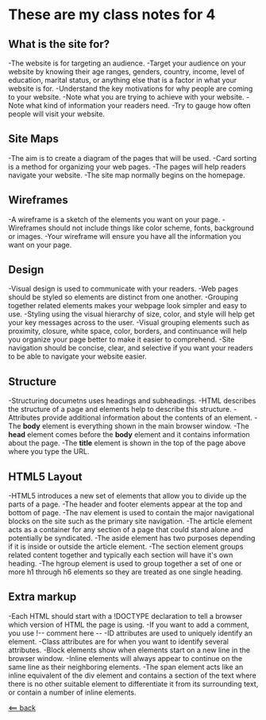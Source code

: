 # These are my class notes for 4

## What is the site for?

-The website is for targeting an audience.
-Target your audience on your website by knowing their age ranges, genders, country, income, level of education, marital status, or anything else that is a factor in what your website is for.
-Understand the key motivations for why people are coming to your website.
-Note what you are trying to achieve with your website.
-Note what kind of information your readers need.
-Try to gauge how often people will visit your website.

## Site Maps

-The aim is to create a diagram of the pages that will be used.
-Card sorting is a method for organizing your web pages.
-The pages will help readers navigate your website.
-The site map normally begins on the homepage.

## Wireframes

-A wireframe is a sketch of the elements you want on your page.
-Wireframes should not include things like color scheme, fonts, background or images.
-Your wireframe will ensure you have all the information you want on your page.

## Design

-Visual design is used to communicate with your readers.
-Web pages should be styled so elements are distinct from one another.
-Grouping together related elements makes your webpage look simpler and easy to use.
-Styling using the visual hierarchy of size, color, and style will help get your key messages across to the user.
-Visual grouping elements such as proximity, closure, white space, color, borders, and continuance will help you organize your page better to make it easier to comprehend.
-Site navigation should be concise, clear, and selective if you want your readers to be able to navigate your website easier.

## Structure

-Structuring documetns uses headings and subheadings.
-HTML describes the structure of a page and elements help to describe this structure.
-Attributes provide additional information about the contents of an element.
-The __body__ element is everything shown in the main browser window.
-The __head__ element comes before the __body__ element and it contains information about the page.
-The __title__ element is shown in the top of the page above where you type the URL.

## HTML5 Layout

-HTML5 introduces a new set of elements that allow you to divide up the parts of a page.
-The header and footer elements appear at the top and bottom of page.
-The nav element is used to contain the major navigational blocks on the site such as the primary site navigation.
-The article element acts as a container for any section of a page that could stand alone and potentially be syndicated.
-The aside element has two purposes depending if it is inside or outside the article element.
-The section element groups related content together and typically each section will have it's own heading.
-The hgroup element is used to group together a set of one or more h1 through h6 elements so they are treated as one single heading.

## Extra markup

-Each HTML should start with a !DOCTYPE declaration to tell a browser which version of HTML the page is using.
-If you want to add a comment, you use !-- comment here --
-ID attributes are used to uniquely identify an element.
-Class attributes are for when you want to identify several attributes.
-Block elements show when elements start on a new line in the browser window.
-Inline elements will always appear to continue on the same line as their neighboring elements.
-The span element acts like an inline equivalent of the div element and contains a section of the text where there is no other suitable element to differentiate it from its surrounding text, or contain a number of inline elements.


[<== back](README.md)